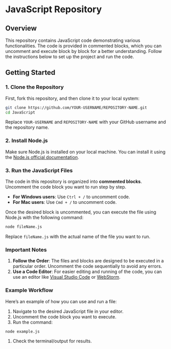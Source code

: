 # JavaScript Repository
## Overview
This repository contains JavaScript code demonstrating various functionalities. The code is provided in commented blocks, which you can uncomment and execute block by block for a better understanding.
Follow the instructions below to set up the project and run the code.
## Getting Started
### 1. Clone the Repository
First, fork this repository, and then clone it to your local system:
``` bash
git clone https://github.com/YOUR-USERNAME/REPOSITORY-NAME.git
cd JavaScript
```
Replace `YOUR-USERNAME` and `REPOSITORY-NAME` with your GitHub username and the repository name.
### 2. Install Node.js
Make sure Node.js is installed on your local machine. You can install it using the [Node.js official documentation]().
### 3. Run the JavaScript Files
The code in this repository is organized into **commented blocks**. Uncomment the code block you want to run step by step.
- **For Windows users**: Use `Ctrl + /` to uncomment code.
- **For Mac users**: Use `Cmd + /` to uncomment code.

Once the desired block is uncommented, you can execute the file using Node.js with the following command:
``` bash
node fileName.js
```
Replace `fileName.js` with the actual name of the file you want to run.
### Important Notes
1. **Follow the Order**: The files and blocks are designed to be executed in a particular order. Uncomment the code sequentially to avoid any errors.
2. **Use a Code Editor**: For easier editing and running of the code, you can use an editor like [Visual Studio Code]() or [WebStorm]().

### Example Workflow
Here’s an example of how you can use and run a file:
1. Navigate to the desired JavaScript file in your editor.
2. Uncomment the code block you want to execute.
3. Run the command:
``` bash
node example.js
```
1. Check the terminal/output for results.

